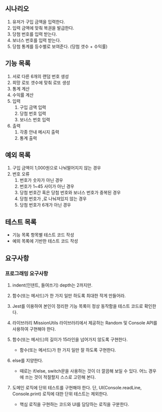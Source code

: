 ## 시나리오

1. 유저가 구입 금액을 입력한다.
2. 입력 금액에 맞춰 복권을 발급한다.
3. 당첨 번호를 입력 받는다.
4. 보너스 번호를 입력 받는다.
5. 당첨 통계를 등수별로 보여준다. (당첨 갯수 + 수익률)

## 기능 목록

1. 서로 다른 6개의 랜덤 번호 생성
2. 희망 로또 갯수에 맞춰 로또 생성
3. 통계 계산
4. 수익률 계산
5. 입력
   1. 구입 금액 입력
   2. 당첨 번호 입력
   3. 보너스 번호 입력
6. 출력
   1. 각종 안내 메시지 출력
   2. 통계 출력

## 예외 목록

1.  구입 금액이 1,000원으로 나눠떨어지지 않는 경우
2.  번호 오류
    1. 번호가 숫자가 아닌 경우
    2. 번호가 1~45 사이가 아닌 경우
    3. 당첨 번호간 혹은 당첨 번호와 보너스 번호가 중복된 경우
    4. 당첨 번호가 ,로 나눠져있지 않는 경우
    5. 당첨 번호가 6개가 아닌 경우

## 테스트 목록

- 기능 목록 항목별 테스트 코드 작성
- 예외 목록에 기반한 테스트 코드 작성

## 요구사항

### 프로그래밍 요구사항

1. indent(인덴트, 들여쓰기) depth는 2까지만.
2. 함수(또는 메서드)가 한 가지 일만 하도록 최대한 작게 만들어라.
3. Jest를 이용하여 본인이 정리한 기능 목록이 정상 동작함을 테스트 코드로 확인한다.
4. 라이브러리
   MissionUtils 라이브러리에서 제공하는 Random 및 Console API를 사용하여 구현해야 한다.
5. 함수(또는 메서드)의 길이가 15라인을 넘어가지 않도록 구현한다.

   - 함수(또는 메서드)가 한 가지 일만 잘 하도록 구현한다.

6. else를 지양한다.

   - 때로는 if/else, switch문을 사용하는 것이 더 깔끔해 보일 수 있다. 어느 경우에 쓰는 것이 적절할지 스스로 고민해 본다.

7. 도메인 로직에 단위 테스트를 구현해야 한다. 단, UI(Console.readLine, Console.print) 로직에 대한 단위 테스트는 제외한다.
   - 핵심 로직을 구현하는 코드와 UI를 담당하는 로직을 구분한다.
